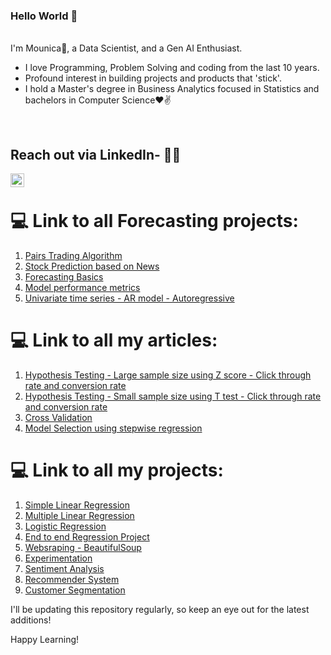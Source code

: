 
### Hello World 👋 

<br/>
I'm Mounica🙌, a Data Scientist, and a Gen AI Enthusiast. 
<br/>

- I love Programming, Problem Solving and coding from the last 10 years.
- Profound interest in building projects and products that 'stick'.
- I hold a Master's degree in Business Analytics focused in Statistics and bachelors in Computer Science❤✌

<br />

## Reach out via LinkedIn- 👨‍💻
<a href="https://www.linkedin.com/in/sai-mounica-gudimella/">
<img align="left" alt="Mounica" width="22px" src="https://cdn.jsdelivr.net/npm/simple-icons@v3/icons/linkedin.svg" />
</a>
<br />

# 💻 Link to all Forecasting projects:

1. [Pairs Trading Algorithm](https://github.com/SaiMounicaGudimella/Pairs-Trading-Strategy)
2. [Stock Prediction based on News](https://github.com/SaiMounicaGudimella/Stock-Prediction)
3. [Forecasting Basics](https://github.com/SaiMounicaGudimella/ForecastingBasics)
4. [Model performance metrics]()
5. [Univariate time series - AR model - Autoregressive](https://github.com/SaiMounicaGudimella/Autoregressive-model)

# 💻 Link to all my articles:

1. [Hypothesis Testing - Large sample size using Z score - Click through rate and conversion rate](https://mounicag.medium.com/a-b-test-product-analytics-case-study-large-sample-size-1d2b5eb75f8d)
2. [Hypothesis Testing - Small sample size using T test - Click through rate and conversion rate](https://mounicag.medium.com/a-b-test-product-analytics-case-study-small-sample-size-d5ad85e48b9d) 
3. [Cross Validation](https://github.com/SaiMounicaGudimella/Improving-model-performance)
4. [Model Selection using stepwise regression](https://github.com/SaiMounicaGudimella/Improving-model-performance)
   

# 💻 Link to all my projects:

1. [Simple Linear Regression](https://github.com/SaiMounicaGudimella/Simple-Linear-Regression)
2. [Multiple Linear Regression](https://github.com/SaiMounicaGudimella/Insurance-Premium-Prediction)
3. [Logistic Regression](https://github.com/SaiMounicaGudimella/MarketingCampaignConversion)
4. [End to end Regression Project](https://github.com/SaiMounicaGudimella/StudentPerformancePrediction-End-to-end-ML-Project)
5. [Websraping - BeautifulSoup](https://github.com/SaiMounicaGudimella/WebScraping-Amazon-Books)
6. [Experimentation](https://github.com/SaiMounicaGudimella/Experimentation_WebsiteDesign_ConversionRate)
7. [Sentiment Analysis](https://github.com/SaiMounicaGudimella/SentimentAnalysis)
8. [Recommender System]()
9. [Customer Segmentation](https://github.com/SaiMounicaGudimella/CustomerSegmentation)

I'll be updating this repository regularly, so keep an eye out for the latest additions!

Happy Learning!
